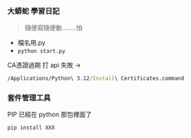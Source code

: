 ### 大蟒蛇 學習日記
>  隨便寫隨便動........怕
- 檔名用.py
- ```python start.py``` 

CA憑證過期 打 api 失敗 ->
```cmd
/Applications/Python\ 3.12/Install\ Certificates.command
```

### 套件管理工具
PIP 已經在 python 那包裡面了

```cmd
pip install XXX
```